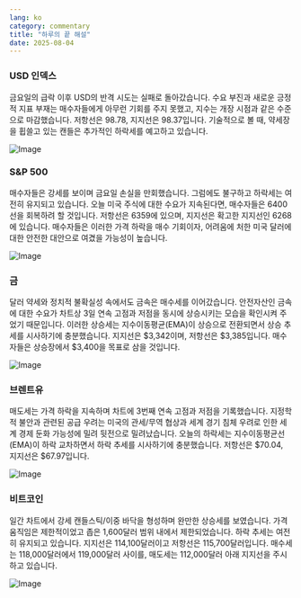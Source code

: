 ```yaml
---
lang: ko
category: commentary
title: "하루의 끝 해설"
date: 2025-08-04
---
```


### USD 인덱스

금요일의 급락 이후 USD의 반격 시도는 실패로 돌아갔습니다. 수요 부진과 새로운 긍정적 지표 부재는 매수자들에게 아무런 기회를 주지 못했고, 지수는 개장 시점과 같은 수준으로 마감했습니다. 저항선은 98.78, 지지선은 98.37입니다. 기술적으로 볼 때, 약세장을 휩쓸고 있는 캔들은 추가적인 하락세를 예고하고 있습니다.

![Image](https://markleighedu.github.io/img/Aug-2025/04-Aug-2025/usdindex.jpg)

### S&P 500

매수자들은 강세를 보이며 금요일 손실을 만회했습니다. 그럼에도 불구하고 하락세는 여전히 유지되고 있습니다. 오늘 미국 주식에 대한 수요가 지속된다면, 매수자들은 6400선을 회복하려 할 것입니다. 저항선은 6359에 있으며, 지지선은 확고한 지지선인 6268에 있습니다. 매수자들은 이러한 가격 하락을 매수 기회이자, 어려움에 처한 미국 달러에 대한 안전한 대안으로 여겼을 가능성이 높습니다.

![Image](https://markleighedu.github.io/img/Aug-2025/04-Aug-2025/sp500.jpg)

### 금

달러 약세와 정치적 불확실성 속에서도 금속은 매수세를 이어갔습니다. 안전자산인 금속에 대한 수요가 차트상 3일 연속 고점과 저점을 동시에 상승시키는 모습을 확인시켜 주었기 때문입니다. 이러한 상승세는 지수이동평균(EMA)이 상승으로 전환되면서 상승 추세를 시사하기에 충분했습니다. 지지선은 $3,342이며, 저항선은 $3,385입니다. 매수자들은 상승장에서 $3,400을 목표로 삼을 것입니다.

![Image](https://markleighedu.github.io/img/Aug-2025/04-Aug-2025/gold.jpg)

### 브렌트유

매도세는 가격 하락을 지속하며 차트에 3번째 연속 고점과 저점을 기록했습니다. 지정학적 불안과 관련된 공급 우려는 미국의 관세/무역 협상과 세계 경기 침체 우려로 인한 세계 경제 둔화 가능성에 밀려 뒷전으로 밀려났습니다. 오늘의 하락세는 지수이동평균선(EMA)이 하락 교차하면서 하락 추세를 시사하기에 충분했습니다. 저항선은 $70.04, 지지선은 $67.97입니다.

![Image](https://markleighedu.github.io/img/Aug-2025/04-Aug-2025/brentoil.jpg)

### 비트코인

일간 차트에서 강세 캔들스틱/이중 바닥을 형성하며 완만한 상승세를 보였습니다. 가격 움직임은 제한적이었고 좁은 1,600달러 범위 내에서 제한되었습니다. 하락 추세는 여전히 유지되고 있습니다. 지지선은 114,100달러이고 저항선은 115,700달러입니다. 매수세는 118,000달러에서 119,000달러 사이를, 매도세는 112,000달러 아래 지지선을 주시하고 있습니다.

![Image](https://markleighedu.github.io/img/Aug-2025/04-Aug-2025/bitcoin.jpg)

